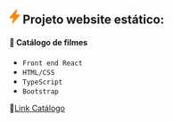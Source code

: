 ## ![DevSuperior logo](https://raw.githubusercontent.com/devsuperior/bds-assets/main/ds/devsuperior-logo-small.png) Projeto website estático:



####  :movie_camera: Catálogo de filmes

- `Front end React` 
- `HTML/CSS`
- `TypeScript`
- `Bootstrap`



:link:[Link Catálogo](https://eaemafe.github.io/dsmovie-mafe/)


